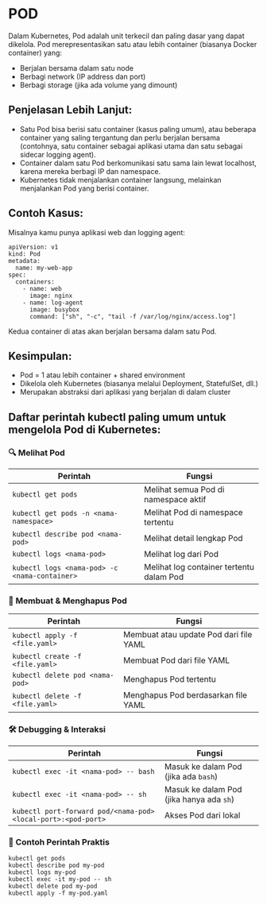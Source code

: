 # POD
Dalam Kubernetes, Pod adalah unit terkecil dan paling dasar yang dapat dikelola. Pod merepresentasikan satu atau lebih container (biasanya Docker container) yang:

- Berjalan bersama dalam satu node
- Berbagi network (IP address dan port)
- Berbagi storage (jika ada volume yang dimount)

## Penjelasan Lebih Lanjut:
- Satu Pod bisa berisi satu container (kasus paling umum), atau beberapa container yang saling tergantung dan perlu berjalan bersama (contohnya, satu container sebagai aplikasi utama dan satu sebagai sidecar logging agent).
- Container dalam satu Pod berkomunikasi satu sama lain lewat localhost, karena mereka berbagi IP dan namespace.
- Kubernetes tidak menjalankan container langsung, melainkan menjalankan Pod yang berisi container.

## Contoh Kasus:
Misalnya kamu punya aplikasi web dan logging agent:
```shell
apiVersion: v1
kind: Pod
metadata:
  name: my-web-app
spec:
  containers:
    - name: web
      image: nginx
    - name: log-agent
      image: busybox
      command: ["sh", "-c", "tail -f /var/log/nginx/access.log"]
```
Kedua container di atas akan berjalan bersama dalam satu Pod.

## Kesimpulan:
- Pod = 1 atau lebih container + shared environment
- Dikelola oleh Kubernetes (biasanya melalui Deployment, StatefulSet, dll.)
- Merupakan abstraksi dari aplikasi yang berjalan di dalam cluster

## Daftar perintah kubectl paling umum untuk mengelola Pod di Kubernetes:
### 🔍 Melihat Pod
| Perintah                                      | Fungsi                                   |
| --------------------------------------------- | ---------------------------------------- |
| `kubectl get pods`                            | Melihat semua Pod di namespace aktif     |
| `kubectl get pods -n <nama-namespace>`        | Melihat Pod di namespace tertentu        |
| `kubectl describe pod <nama-pod>`             | Melihat detail lengkap Pod               |
| `kubectl logs <nama-pod>`                     | Melihat log dari Pod                     |
| `kubectl logs <nama-pod> -c <nama-container>` | Melihat log container tertentu dalam Pod |

### 🚀 Membuat & Menghapus Pod
| Perintah                        | Fungsi                                 |
| ------------------------------- | -------------------------------------- |
| `kubectl apply -f <file.yaml>`  | Membuat atau update Pod dari file YAML |
| `kubectl create -f <file.yaml>` | Membuat Pod dari file YAML             |
| `kubectl delete pod <nama-pod>` | Menghapus Pod tertentu                 |
| `kubectl delete -f <file.yaml>` | Menghapus Pod berdasarkan file YAML    |

### 🛠️ Debugging & Interaksi
| Perintah                                                      | Fungsi                                   |
| ------------------------------------------------------------- | ---------------------------------------- |
| `kubectl exec -it <nama-pod> -- bash`                         | Masuk ke dalam Pod (jika ada `bash`)     |
| `kubectl exec -it <nama-pod> -- sh`                           | Masuk ke dalam Pod (jika hanya ada `sh`) |
| `kubectl port-forward pod/<nama-pod> <local-port>:<pod-port>` | Akses Pod dari lokal                     |

### 🧪 Contoh Perintah Praktis
```shell
kubectl get pods
kubectl describe pod my-pod
kubectl logs my-pod
kubectl exec -it my-pod -- sh
kubectl delete pod my-pod
kubectl apply -f my-pod.yaml
```





























